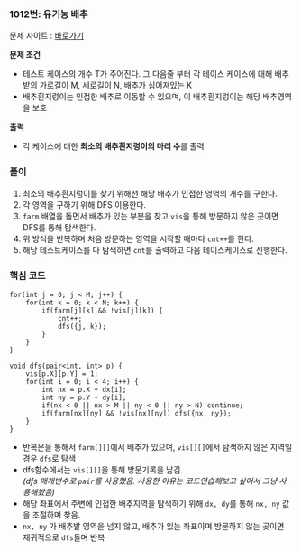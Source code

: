 ### 1012번: 유기농 배추

문제 사이트 : [바로가기](https://www.acmicpc.net/problem/1012)

**문제 조건**
- 테스트 케이스의 개수 T가 주어진다. 그 다음줄 부터 각 테이스 케이스에 대해 배추밭의 가로길이 M, 세로길이 N, 배추가 심어져있는 K
- 배추흰지렁이는 인접한 배추로 이동할 수 있으며, 이 배추흰지렁이는 해당 배추영역을 보호

**출력**  
- 각 케이스에 대한 **최소의 배추흰지렁이의 마리 수**를 출력

### 풀이
1. 최소의 배추흰지렁이를 찾기 위해선 해당 배추가 인접한 영역의 개수를 구한다.
2. 각 영역을 구하기 위해 DFS 이용한다.
3. `farm` 배열을 돌면서 배추가 있는 부분을 찾고 `vis`을 통해 방문하지 않은 곳이면 DFS를 통해 탐색한다.
4. 위 방식을 반복하며 처음 방문하는 영역을 시작할 때마다 `cnt++`를 한다.
5. 해당 테스트케이스를 다 탐색하면 `cnt`를 출력하고 다음 테이스케이스로 진행한다. 

### 핵심 코드
```
for(int j = 0; j < M; j++) {
    for(int k = 0; k < N; k++) {
        if(farm[j][k] && !vis[j][k]) {
            cnt++;
            dfs({j, k});
        }
    }
}

void dfs(pair<int, int> p) {
    vis[p.X][p.Y] = 1;
    for(int i = 0; i < 4; i++) {
        int nx = p.X + dx[i];
        int ny = p.Y + dy[i];
        if(nx < 0 || nx > M || ny < 0 || ny > N) continue;
        if(farm[nx][ny] && !vis[nx][ny]) dfs({nx, ny}); 
    }
}
```
- 반복문을 통해서 `farm[][]`에서 배추가 있으며, `vis[][]`에서 탐색하지 않은 지역일 경우 `dfs`로 탐색
- dfs함수에서는 `vis[][]`을 통해 방문기록을 남김.  
_(dfs 매개변수로 `pair`를 사용했음. 사용한 이유는 코드연습해보고 싶어서 그냥 사용해봤음)_
- 해당 좌표에서 주변에 인접한 배추지역을 탐색하기 위해 `dx, dy`를 통해 `nx, ny` 값을 조절하며 찾음. 
- `nx, ny` 가 배추밭 영역을 넘지 않고, 배추가 있는 좌표이며 방문하지 않는 곳이면 재귀적으로 `dfs`돌며 반복 
